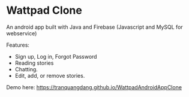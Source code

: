 # Wattpad Clone

An android app built with Java and Firebase (Javascript and MySQL for webservice)

Features:
  * Sign up, Log in, Forgot Password
  * Reading stories
  * Chatting.
  * Edit, add, or remove stories.
  
Demo here: https://tranquangdang.github.io/WattpadAndroidAppClone
